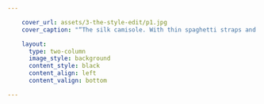 ```yaml
---

    cover_url: assets/3-the-style-edit/p1.jpg
    cover_caption: "“The silk camisole. With thin spaghetti straps and a breathable flowy shape, the silk cami is a wardrobe must. It’s minimal, it’s sexy and it’s an extremely versatile piece that often gets overlooked for its simplicity.” -- Aubrey from TheLoveAssembly"

    layout:
      type: two-column
      image_style: background
      content_style: black
      content_align: left
      content_valign: bottom

---
```

